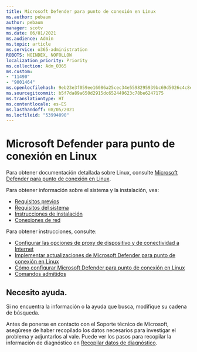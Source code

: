 ```yaml
---
title: Microsoft Defender para punto de conexión en Linux
ms.author: pebaum
author: pebaum
manager: scotv
ms.date: 06/01/2021
ms.audience: Admin
ms.topic: article
ms.service: o365-administration
ROBOTS: NOINDEX, NOFOLLOW
localization_priority: Priority
ms.collection: Adm_O365
ms.custom:
- "11490"
- "9001464"
ms.openlocfilehash: 9eb23e3f059ee16086a25cec34e5598295939bc69d5026c4c8e4d51eddd0e54b
ms.sourcegitcommit: b5f7da89a650d2915dc652449623c78be6247175
ms.translationtype: HT
ms.contentlocale: es-ES
ms.lasthandoff: 08/05/2021
ms.locfileid: "53994090"
---
```

# <a name="microsoft-defender-for-endpoint-on-linux"></a>Microsoft Defender para punto de conexión en Linux

Para obtener documentación detallada sobre Linux, consulte [Microsoft Defender para punto de conexión en Linux](/microsoft-365/security/defender-endpoint/microsoft-defender-endpoint-linux).

Para obtener información sobre el sistema y la instalación, vea:

- [Requisitos previos](/microsoft-365/security/defender-endpoint/microsoft-defender-endpoint-linux#prerequisites)
- [Requisitos del sistema](/microsoft-365/security/defender-endpoint/microsoft-defender-endpoint-linux#system-requirements)
- [Instrucciones de instalación](/microsoft-365/security/defender-endpoint/microsoft-defender-endpoint-linux#installation-instructions)
- [Conexiones de red](/microsoft-365/security/defender-endpoint/microsoft-defender-endpoint-linux#network-connections)

Para obtener instrucciones, consulte:

- [Configurar las opciones de proxy de dispositivo y de conectividad a Internet](/microsoft-365/security/defender-endpoint/configure-proxy-internet#enable-access-to-microsoft-defender-atp-service-urls-in-the-proxy-server)
- [Implementar actualizaciones de Microsoft Defender para punto de conexión en Linux](/microsoft-365/security/defender-endpoint/linux-updates)
- [Cómo configurar Microsoft Defender para punto de conexión en Linux](/microsoft-365/security/defender-endpoint/microsoft-defender-endpoint-linux#how-to-configure-microsoft-defender-for-endpoint-on-linux)
- [Comandos admitidos](/microsoft-365/security/defender-endpoint/linux-resources#supported-commands)

## <a name="i-need-help"></a>Necesito ayuda.

Si no encuentra la información o la ayuda que busca, modifique su cadena de búsqueda.

Antes de ponerse en contacto con el Soporte técnico de Microsoft, asegúrese de haber recopilado los datos necesarios para investigar el problema y adjuntarlos al vale. Puede ver los pasos para recopilar la información de diagnóstico en [Recopilar datos de diagnóstico](/microsoft-365/security/defender-endpoint/linux-resources#collect-diagnostic-information).